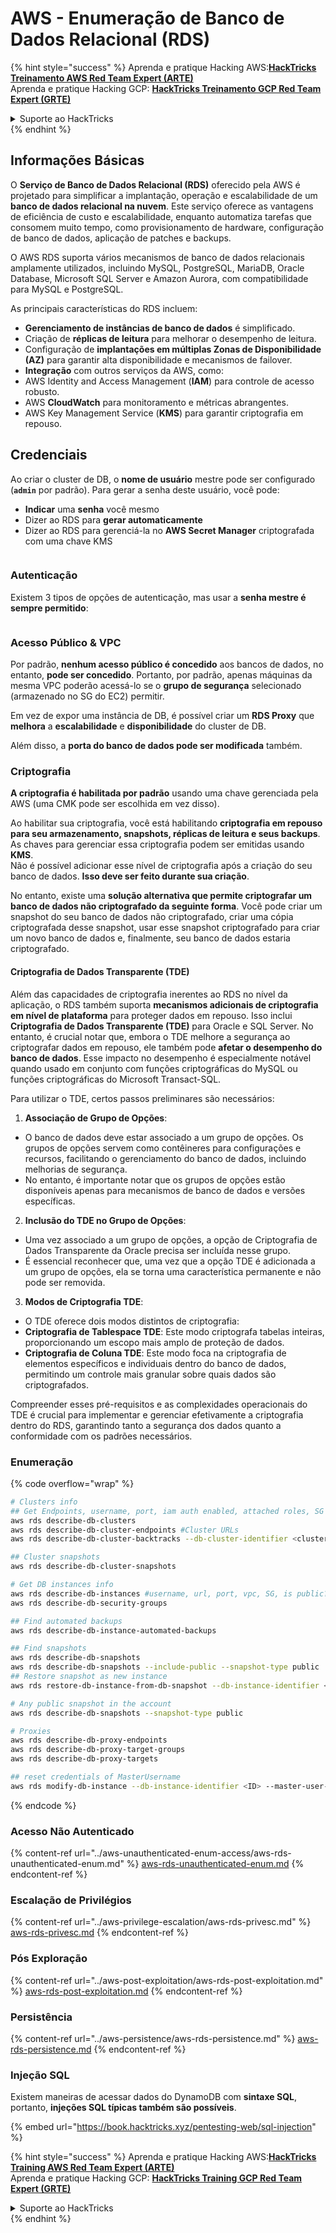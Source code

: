 # AWS - Enumeração de Banco de Dados Relacional (RDS)

{% hint style="success" %}
Aprenda e pratique Hacking AWS:<img src="../../../.gitbook/assets/image (1) (1) (1) (1).png" alt="" data-size="line">[**HackTricks Treinamento AWS Red Team Expert (ARTE)**](https://training.hacktricks.xyz/courses/arte)<img src="../../../.gitbook/assets/image (1) (1) (1) (1).png" alt="" data-size="line">\
Aprenda e pratique Hacking GCP: <img src="../../../.gitbook/assets/image (2) (1).png" alt="" data-size="line">[**HackTricks Treinamento GCP Red Team Expert (GRTE)**<img src="../../../.gitbook/assets/image (2) (1).png" alt="" data-size="line">](https://training.hacktricks.xyz/courses/grte)

<details>

<summary>Suporte ao HackTricks</summary>

* Confira os [**planos de assinatura**](https://github.com/sponsors/carlospolop)!
* **Junte-se ao** 💬 [**grupo do Discord**](https://discord.gg/hRep4RUj7f) ou ao [**grupo do telegram**](https://t.me/peass) ou **siga**-nos no **Twitter** 🐦 [**@hacktricks\_live**](https://twitter.com/hacktricks_live)**.**
* **Compartilhe truques de hacking enviando PRs para os repositórios do** [**HackTricks**](https://github.com/carlospolop/hacktricks) e [**HackTricks Cloud**](https://github.com/carlospolop/hacktricks-cloud).

</details>
{% endhint %}

## Informações Básicas

O **Serviço de Banco de Dados Relacional (RDS)** oferecido pela AWS é projetado para simplificar a implantação, operação e escalabilidade de um **banco de dados relacional na nuvem**. Este serviço oferece as vantagens de eficiência de custo e escalabilidade, enquanto automatiza tarefas que consomem muito tempo, como provisionamento de hardware, configuração de banco de dados, aplicação de patches e backups.

O AWS RDS suporta vários mecanismos de banco de dados relacionais amplamente utilizados, incluindo MySQL, PostgreSQL, MariaDB, Oracle Database, Microsoft SQL Server e Amazon Aurora, com compatibilidade para MySQL e PostgreSQL.

As principais características do RDS incluem:

* **Gerenciamento de instâncias de banco de dados** é simplificado.
* Criação de **réplicas de leitura** para melhorar o desempenho de leitura.
* Configuração de **implantações em múltiplas Zonas de Disponibilidade (AZ)** para garantir alta disponibilidade e mecanismos de failover.
* **Integração** com outros serviços da AWS, como:
* AWS Identity and Access Management (**IAM**) para controle de acesso robusto.
* AWS **CloudWatch** para monitoramento e métricas abrangentes.
* AWS Key Management Service (**KMS**) para garantir criptografia em repouso.

## Credenciais

Ao criar o cluster de DB, o **nome de usuário** mestre pode ser configurado (**`admin`** por padrão). Para gerar a senha deste usuário, você pode:

* **Indicar** uma **senha** você mesmo
* Dizer ao RDS para **gerar automaticamente** 
* Dizer ao RDS para gerenciá-la no **AWS Secret Manager** criptografada com uma chave KMS

<figure><img src="../../../.gitbook/assets/image (144).png" alt=""><figcaption></figcaption></figure>

### Autenticação

Existem 3 tipos de opções de autenticação, mas usar a **senha mestre é sempre permitido**:

<figure><img src="../../../.gitbook/assets/image (227).png" alt=""><figcaption></figcaption></figure>

### Acesso Público & VPC

Por padrão, **nenhum acesso público é concedido** aos bancos de dados, no entanto, **pode ser concedido**. Portanto, por padrão, apenas máquinas da mesma VPC poderão acessá-lo se o **grupo de segurança** selecionado (armazenado no SG do EC2) permitir.

Em vez de expor uma instância de DB, é possível criar um **RDS Proxy** que **melhora** a **escalabilidade** e **disponibilidade** do cluster de DB.

Além disso, a **porta do banco de dados pode ser modificada** também.

### Criptografia

**A criptografia é habilitada por padrão** usando uma chave gerenciada pela AWS (uma CMK pode ser escolhida em vez disso).

Ao habilitar sua criptografia, você está habilitando **criptografia em repouso para seu armazenamento, snapshots, réplicas de leitura e seus backups**. As chaves para gerenciar essa criptografia podem ser emitidas usando **KMS**.\
Não é possível adicionar esse nível de criptografia após a criação do seu banco de dados. **Isso deve ser feito durante sua criação**.

No entanto, existe uma **solução alternativa que permite criptografar um banco de dados não criptografado da seguinte forma**. Você pode criar um snapshot do seu banco de dados não criptografado, criar uma cópia criptografada desse snapshot, usar esse snapshot criptografado para criar um novo banco de dados e, finalmente, seu banco de dados estaria criptografado.

#### Criptografia de Dados Transparente (TDE)

Além das capacidades de criptografia inerentes ao RDS no nível da aplicação, o RDS também suporta **mecanismos adicionais de criptografia em nível de plataforma** para proteger dados em repouso. Isso inclui **Criptografia de Dados Transparente (TDE)** para Oracle e SQL Server. No entanto, é crucial notar que, embora o TDE melhore a segurança ao criptografar dados em repouso, ele também pode **afetar o desempenho do banco de dados**. Esse impacto no desempenho é especialmente notável quando usado em conjunto com funções criptográficas do MySQL ou funções criptográficas do Microsoft Transact-SQL.

Para utilizar o TDE, certos passos preliminares são necessários:

1. **Associação de Grupo de Opções**:
* O banco de dados deve estar associado a um grupo de opções. Os grupos de opções servem como contêineres para configurações e recursos, facilitando o gerenciamento do banco de dados, incluindo melhorias de segurança.
* No entanto, é importante notar que os grupos de opções estão disponíveis apenas para mecanismos de banco de dados e versões específicas.
2. **Inclusão do TDE no Grupo de Opções**:
* Uma vez associado a um grupo de opções, a opção de Criptografia de Dados Transparente da Oracle precisa ser incluída nesse grupo.
* É essencial reconhecer que, uma vez que a opção TDE é adicionada a um grupo de opções, ela se torna uma característica permanente e não pode ser removida.
3. **Modos de Criptografia TDE**:
* O TDE oferece dois modos distintos de criptografia:
* **Criptografia de Tablespace TDE**: Este modo criptografa tabelas inteiras, proporcionando um escopo mais amplo de proteção de dados.
* **Criptografia de Coluna TDE**: Este modo foca na criptografia de elementos específicos e individuais dentro do banco de dados, permitindo um controle mais granular sobre quais dados são criptografados.

Compreender esses pré-requisitos e as complexidades operacionais do TDE é crucial para implementar e gerenciar efetivamente a criptografia dentro do RDS, garantindo tanto a segurança dos dados quanto a conformidade com os padrões necessários.

### Enumeração

{% code overflow="wrap" %}
```bash
# Clusters info
## Get Endpoints, username, port, iam auth enabled, attached roles, SG
aws rds describe-db-clusters
aws rds describe-db-cluster-endpoints #Cluster URLs
aws rds describe-db-cluster-backtracks --db-cluster-identifier <cluster-name>

## Cluster snapshots
aws rds describe-db-cluster-snapshots

# Get DB instances info
aws rds describe-db-instances #username, url, port, vpc, SG, is public?
aws rds describe-db-security-groups

## Find automated backups
aws rds describe-db-instance-automated-backups

## Find snapshots
aws rds describe-db-snapshots
aws rds describe-db-snapshots --include-public --snapshot-type public
## Restore snapshot as new instance
aws rds restore-db-instance-from-db-snapshot --db-instance-identifier <ID> --db-snapshot-identifier <ID> --availability-zone us-west-2a

# Any public snapshot in the account
aws rds describe-db-snapshots --snapshot-type public

# Proxies
aws rds describe-db-proxy-endpoints
aws rds describe-db-proxy-target-groups
aws rds describe-db-proxy-targets

## reset credentials of MasterUsername
aws rds modify-db-instance --db-instance-identifier <ID> --master-user-password <NewPassword> --apply-immediately
```
{% endcode %}

### Acesso Não Autenticado

{% content-ref url="../aws-unauthenticated-enum-access/aws-rds-unauthenticated-enum.md" %}
[aws-rds-unauthenticated-enum.md](../aws-unauthenticated-enum-access/aws-rds-unauthenticated-enum.md)
{% endcontent-ref %}

### Escalação de Privilégios

{% content-ref url="../aws-privilege-escalation/aws-rds-privesc.md" %}
[aws-rds-privesc.md](../aws-privilege-escalation/aws-rds-privesc.md)
{% endcontent-ref %}

### Pós Exploração

{% content-ref url="../aws-post-exploitation/aws-rds-post-exploitation.md" %}
[aws-rds-post-exploitation.md](../aws-post-exploitation/aws-rds-post-exploitation.md)
{% endcontent-ref %}

### Persistência

{% content-ref url="../aws-persistence/aws-rds-persistence.md" %}
[aws-rds-persistence.md](../aws-persistence/aws-rds-persistence.md)
{% endcontent-ref %}

### Injeção SQL

Existem maneiras de acessar dados do DynamoDB com **sintaxe SQL**, portanto, **injeções SQL típicas também são possíveis**.

{% embed url="https://book.hacktricks.xyz/pentesting-web/sql-injection" %}

{% hint style="success" %}
Aprenda e pratique Hacking AWS:<img src="../../../.gitbook/assets/image (1) (1) (1) (1).png" alt="" data-size="line">[**HackTricks Training AWS Red Team Expert (ARTE)**](https://training.hacktricks.xyz/courses/arte)<img src="../../../.gitbook/assets/image (1) (1) (1) (1).png" alt="" data-size="line">\
Aprenda e pratique Hacking GCP: <img src="../../../.gitbook/assets/image (2) (1).png" alt="" data-size="line">[**HackTricks Training GCP Red Team Expert (GRTE)**<img src="../../../.gitbook/assets/image (2) (1).png" alt="" data-size="line">](https://training.hacktricks.xyz/courses/grte)

<details>

<summary>Suporte ao HackTricks</summary>

* Confira os [**planos de assinatura**](https://github.com/sponsors/carlospolop)!
* **Junte-se ao** 💬 [**grupo do Discord**](https://discord.gg/hRep4RUj7f) ou ao [**grupo do telegram**](https://t.me/peass) ou **siga**-nos no **Twitter** 🐦 [**@hacktricks\_live**](https://twitter.com/hacktricks_live)**.**
* **Compartilhe truques de hacking enviando PRs para os repositórios do** [**HackTricks**](https://github.com/carlospolop/hacktricks) e [**HackTricks Cloud**](https://github.com/carlospolop/hacktricks-cloud).

</details>
{% endhint %}
